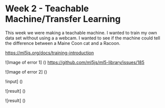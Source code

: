 # Week 2 - Teachable Machine/Transfer Learning

This week we were making a teachable machine. I wanted to train my own data set without using a a webcam. I wanted to see if the machine could tell the difference between a Maine Coon cat and a Racoon.

https://ml5js.org/docs/training-introduction


![Image of error 1]
()
https://github.com/ml5js/ml5-library/issues/185


![Image of error 2]
()

!input]
()

![result]
()

![result]
()
